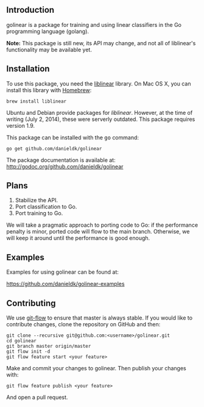 ## Introduction

golinear is a package for training and using linear classifiers in the Go
programming language (golang).

**Note:** This package is still new, its API may change, and not all
of liblinear's functionality may be available yet.

## Installation

To use this package, you need the
[liblinear](http://www.csie.ntu.edu.tw/~cjlin/liblinear/) library. On Mac
OS X, you can install this library with
[Homebrew](http://mxcl.github.com/homebrew/):

    brew install liblinear

Ubuntu and Debian provide packages for *liblinear*. However, at the time of
writing (July 2, 2014), these were serverly outdated. This package requires
version 1.9.

This package can be installed with the <tt>go</tt> command:

    go get github.com/danieldk/golinear

The package documentation is available at: http://godoc.org/github.com/danieldk/golinear

## Plans

1. Stabilize the API.
2. Port classification to Go.
3. Port training to Go.

We will take a pragmatic approach to porting code to Go: if the performance penalty is minor,
ported code will flow to the main branch. Otherwise, we will keep it around until the performance
is good enough.

## Examples

Examples for using golinear can be found at:

https://github.com/danieldk/golinear-examples

## Contributing

We use [git-flow](https://github.com/nvie/gitflow) to ensure that master is
always stable. If you would like to contribute changes, clone the repository
on GitHub and then:

    git clone --recursive git@github.com:<username>/golinear.git
    cd golinear
    git branch master origin/master
    git flow init -d
    git flow feature start <your feature>

Make and commit your changes to golinear. Then publish your changes with:

    git flow feature publish <your feature>

And open a pull request.

